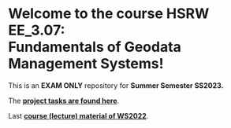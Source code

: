 # Welcome to the course HSRW EE_3.07: <br>Fundamentals of Geodata Management Systems!

This is an **EXAM ONLY** repository for **Summer Semester SS2023.**

The [**project tasks are found here**](https://github.com/rolfbecker/EE_3.07_Geodata_SS2023_EXAM/tree/main/gdms0000_Final_Assignment).

Last [**course (lecture) material of WS2022**](https://github.com/rolfbecker/EE_3.07_Geodata_WS2022).


